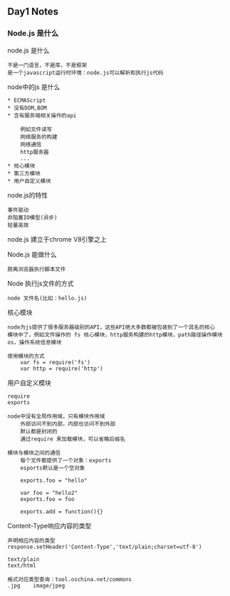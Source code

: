 ## Day1 Notes

### Node.js 是什么

node.js 是什么
		
	不是一门语言，不是库，不是框架
	是一个javascript运行时环境：node.js可以解析和执行js代码
	
node中的js 是什么
	
	* ECMAScript
	* 没有DOM,BOM
	* 含有服务端相关操作的api
		
		例如文件读写
		网络服务的构建
		网络通信
		http服务器
		...
	* 核心模块
	* 第三方模块
	* 用户自定义模块
		
node.js的特性
	
	事件驱动
	非阻塞IO模型(异步)
	轻量高效

node.js 建立于chrome V8引擎之上	
	
Node.js 能做什么
	
	脱离浏览器执行脚本文件

Node 执行js文件的方式

	node 文件名(比如：hello.js)

核心模块
	
	node为js提供了很多服务器级别的API，这些API绝大多数都被包装到了一个具名的核心
	模块中了，例如文件操作的 fs 核心模块，http服务构建的http模块，path路径操作模块
	os，操作系统信息模块
	
	使用模块的方式
		var fs = require('fs')
		var http = require('http')

用户自定义模块
	
	require
	exports
	
	node中没有全局作用域，只有模块作用域
		外部访问不到内部，内部也访问不到外部
		默认都是封闭的
		通过require 来加载模块，可以省略后缀名
		
	模块与模块之间的通信
		每个文件都提供了一个对象：exports
		esports默认是一个空对象
		
		exports.foo = "hello"
		
		var foo = "hello2"
		exports.foo = foo
		
		exports.add = function(){}

Content-Type响应内容的类型
	
	声明相应内容的类型
	response.setHeader('Content-Type','text/plain;charset=utf-8')
	
	text/plain
	text/html
	
	格式对应类型查询：tool.oschina.net/commons
	.jpg	image/jpeg
	
	
	